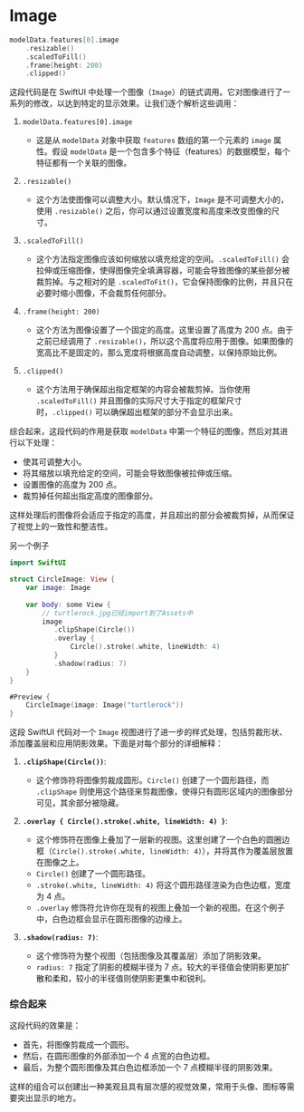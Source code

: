 # Image
```swift
modelData.features[0].image
    .resizable()
    .scaledToFill()
    .frame(height: 200)
    .clipped()
```
这段代码是在 SwiftUI 中处理一个图像（`Image`）的链式调用。它对图像进行了一系列的修改，以达到特定的显示效果。让我们逐个解析这些调用：

1. `modelData.features[0].image`
   - 这是从 `modelData` 对象中获取 `features` 数组的第一个元素的 `image` 属性。假设 `modelData` 是一个包含多个特征（features）的数据模型，每个特征都有一个关联的图像。

2. `.resizable()`
   - 这个方法使图像可以调整大小。默认情况下，`Image` 是不可调整大小的，使用 `.resizable()` 之后，你可以通过设置宽度和高度来改变图像的尺寸。

3. `.scaledToFill()`
   - 这个方法指定图像应该如何缩放以填充给定的空间。`.scaledToFill()` 会拉伸或压缩图像，使得图像完全填满容器，可能会导致图像的某些部分被裁剪掉。与之相对的是 `.scaledToFit()`，它会保持图像的比例，并且只在必要时缩小图像，不会裁剪任何部分。

4. `.frame(height: 200)`
   - 这个方法为图像设置了一个固定的高度。这里设置了高度为 200 点。由于之前已经调用了 `.resizable()`，所以这个高度将应用于图像。如果图像的宽高比不是固定的，那么宽度将根据高度自动调整，以保持原始比例。

5. `.clipped()`
   - 这个方法用于确保超出指定框架的内容会被裁剪掉。当你使用 `.scaledToFill()` 并且图像的实际尺寸大于指定的框架尺寸时，`.clipped()` 可以确保超出框架的部分不会显示出来。

综合起来，这段代码的作用是获取 `modelData` 中第一个特征的图像，然后对其进行以下处理：
- 使其可调整大小。
- 将其缩放以填充给定的空间，可能会导致图像被拉伸或压缩。
- 设置图像的高度为 200 点。
- 裁剪掉任何超出指定高度的图像部分。

这样处理后的图像将会适应于指定的高度，并且超出的部分会被裁剪掉，从而保证了视觉上的一致性和整洁性。

另一个例子
```swift
import SwiftUI

struct CircleImage: View {
    var image: Image
    
    var body: some View {
        // turtlerock.jpg已经import到了Assets中
        image
           .clipShape(Circle())
           .overlay {
               Circle().stroke(.white, lineWidth: 4)
           }
           .shadow(radius: 7)
    }
}

#Preview {
    CircleImage(image: Image("turtlerock"))
}
```
这段 SwiftUI 代码对一个 `Image` 视图进行了进一步的样式处理，包括剪裁形状、添加覆盖层和应用阴影效果。下面是对每个部分的详细解释：

1. **`.clipShape(Circle())`**:
   - 这个修饰符将图像剪裁成圆形。`Circle()` 创建了一个圆形路径，而 `.clipShape` 则使用这个路径来剪裁图像，使得只有圆形区域内的图像部分可见，其余部分被隐藏。

2. **`.overlay { Circle().stroke(.white, lineWidth: 4) }`**:
   - 这个修饰符在图像上叠加了一层新的视图。这里创建了一个白色的圆圈边框（`Circle().stroke(.white, lineWidth: 4)`），并将其作为覆盖层放置在图像之上。
   - `Circle()` 创建了一个圆形路径。
   - `.stroke(.white, lineWidth: 4)` 将这个圆形路径渲染为白色边框，宽度为 4 点。
   - `.overlay` 修饰符允许你在现有的视图上叠加一个新的视图。在这个例子中，白色边框会显示在圆形图像的边缘上。

3. **`.shadow(radius: 7)`**:
   - 这个修饰符为整个视图（包括图像及其覆盖层）添加了阴影效果。
   - `radius: 7` 指定了阴影的模糊半径为 7 点。较大的半径值会使阴影更加扩散和柔和，较小的半径值则使阴影更集中和锐利。

### 综合起来

这段代码的效果是：
- 首先，将图像剪裁成一个圆形。
- 然后，在圆形图像的外部添加一个 4 点宽的白色边框。
- 最后，为整个圆形图像及其白色边框添加一个 7 点模糊半径的阴影效果。

这样的组合可以创建出一种美观且具有层次感的视觉效果，常用于头像、图标等需要突出显示的地方。